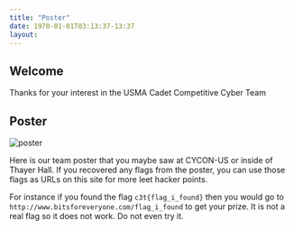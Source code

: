 ```yaml
---
title: "Poster"
date: 1970-01-01T03:13:37-13:37
layout:
---
```


## Welcome

Thanks for your interest in the USMA Cadet Competitive Cyber Team

## Poster

![poster](/img/poster.png)

Here is our team poster that you maybe saw at CYCON-US or inside of Thayer Hall.
If you recovered any flags from the poster, you can use those flags as URLs on this site
for more leet hacker points.

For instance if you found the flag `c3t{flag_i_found}` then you would 
go to `http://www.bitsforeveryone.com/flag_i_found`
to get your prize. It is not a real flag so it does not work. Do not even try it.


